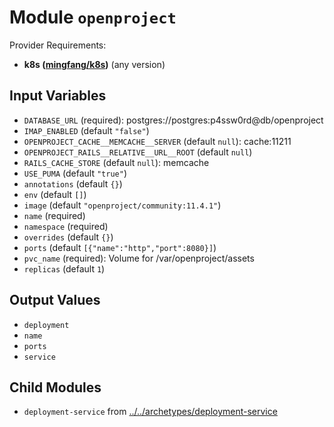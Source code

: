 
# Module `openproject`

Provider Requirements:
* **k8s ([mingfang/k8s](https://registry.terraform.io/providers/mingfang/k8s/latest))** (any version)

## Input Variables
* `DATABASE_URL` (required): postgres://postgres:p4ssw0rd@db/openproject
* `IMAP_ENABLED` (default `"false"`)
* `OPENPROJECT_CACHE__MEMCACHE__SERVER` (default `null`): cache:11211
* `OPENPROJECT_RAILS__RELATIVE__URL__ROOT` (default `null`)
* `RAILS_CACHE_STORE` (default `null`): memcache
* `USE_PUMA` (default `"true"`)
* `annotations` (default `{}`)
* `env` (default `[]`)
* `image` (default `"openproject/community:11.4.1"`)
* `name` (required)
* `namespace` (required)
* `overrides` (default `{}`)
* `ports` (default `[{"name":"http","port":8080}]`)
* `pvc_name` (required): Volume for /var/openproject/assets
* `replicas` (default `1`)

## Output Values
* `deployment`
* `name`
* `ports`
* `service`

## Child Modules
* `deployment-service` from [../../archetypes/deployment-service](../../archetypes/deployment-service)

